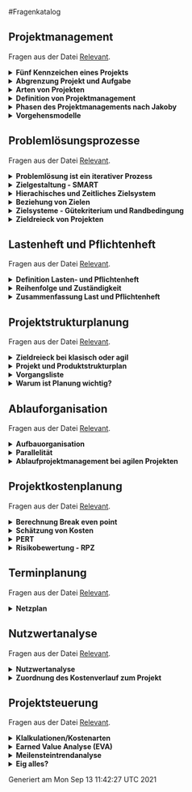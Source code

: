 #Fragenkatalog
## Projektmanagement
Fragen aus der Datei [Relevant](./Fragenkatalog/01%20Projektmanagement/Relevant.md).
<details><summary><b>Fünf Kennzeichen eines Projekts</b></summary>
<table><tr><td>

- Es gibt immer ein klares Ziel.
- Die Erreichung des Ziels ist mit Schwierigkeiten verbunden (Schwierigkeit = Problem)
- An der Erreichung des Zieles sind viele Personen beteiligt.
- Die Ressourcen (z.B. Personal, finanzielle Mittel) sind begrenzt.
- Es gibt einen Anfangs- und Endtermin.

VL1F21

</td></tr></table>
</details>
<details><summary><b>Abgrenzung Projekt und Aufgabe</b></summary>
<table><tr><td>

Definition von Jakoby für eine Aufgabe:
> Ein System durch geeignete Handlungen aus einem Anfangs- in einen Zielzustand zu bringen, ist eine Aufgabe.

VL1F20

</td></tr></table>
</details>
<details><summary><b>Arten von Projekten</b></summary>
<table><tr><td>

Differenzierung nach Entscheidungsträger
- interes Projekt
- externes Projekt

...


VL1F18

</td></tr></table>
</details>
<details><summary><b>Definition von Projektmanagement</b></summary>
<table><tr><td>

.. ist Geschäftsführung auf Zeit.

VL1F23,24

</td></tr></table>
</details>
<details><summary><b>Phasen des Projektmanagements nach Jakoby</b></summary>
<table><tr><td>

![](./Fragenkatalog/01%20Projektmanagement/Phasen.PNG)

VL1F28

</td></tr></table>
</details>
<details><summary><b>Vorgehensmodelle </b></summary>
<table><tr><td>

- Klassisch (Wasserfall)
- Agil (SCRUM, KANBAN)
- Hybrid

VL1F30-35
VL1F38
</td></tr></table>
</details>

## Problemlösungsprozesse
Fragen aus der Datei [Relevant](./Fragenkatalog/02%20Problemlösungsprozesse/Relevant.md).
<details><summary><b>Problemlösung ist ein iterativer Prozess</b></summary>
<table><tr><td>


VL2F8

</td></tr></table>
</details>
<details><summary><b>Zielgestaltung - SMART </b></summary>
<table><tr><td>


VL2F14

</td></tr></table>
</details>
<details><summary><b>Hierachisches und Zeitliches Zielsystem</b></summary>
<table><tr><td>


VL2F17

</td></tr></table>
</details>
<details><summary><b>Beziehung von Zielen</b></summary>
<table><tr><td>


VL2F18

</td></tr></table>
</details>
<details><summary><b>Zielsysteme - Gütekriterium und Randbedingung</b></summary>
<table><tr><td>

Berechnung relevant

VL2F19-21

</td></tr></table>
</details>
<details><summary><b>Zieldreieck von Projekten</b></summary>
<table><tr><td>


VL2F38-44
VL2F41
</td></tr></table>
</details>

## Lastenheft und Pflichtenheft
Fragen aus der Datei [Relevant](./Fragenkatalog/03%20Lastenheft%20und%20Pflichtenheft/Relevant.md).
<details><summary><b>Definition Lasten- und Pflichtenheft</b></summary>
<table><tr><td>

<img src="./LastPflicht.PNG" />

VL3F22

</td></tr></table>
</details>
<details><summary><b>Reihenfolge und Zuständigkeit</b></summary>
<table><tr><td>

| Plan | Zuständigkeit |
|:------:|:-----------:|
| Lastenheft | Auftraggeber |
| Pflichtenheft | Auftragnehmer |
| Produktstrukturplan | Auftragnehmer |
| Projektstrukturplan | Auftragnehmer |
| Vorgangsliste | Auftragnehmer |
| Ressourcenplanung | Auftragnehmer |
| Zeitplanung & Kostenplanung | Auftragnehmer |

VL3F31

</td></tr></table>
</details>
<details><summary><b>Zusammenfassung Last und Pflichtenheft</b></summary>
<table><tr><td>

Aus Vorlesungs Video

VL3F33
</td></tr></table>
</details>

## Projektstrukturplanung
Fragen aus der Datei [Relevant](./Fragenkatalog/04%20Projektstrukturplanung/Relevant.md).
<details><summary><b>Zieldreieck bei klasisch oder agil</b></summary>
<table><tr><td>

Kosten, Qualität und Termine bilden ein Dreieck. Ändert sich eine Größe, so verschiebt sich mindestens eine Andere.

**Klassisches Projektmanagement**
- Fixe Qualität
- Geplante Kosten und Termine

*"Die Eigenschaften des Projektgegenstands sind per Lastenheft festgelegt. Daraufhin werden Kosten und Termine geplant und später gesteuert."*

**Agiles Projekt**
- Fixes Budget
- Fixe Termine (Sprintziele)

*"Das für einen bestimmten Zeitraum („Sprint“) zur Verfügung stehende Budget steht fest. Daraufhin wird geplant, wie der Wert des Projektgegenstands gesteigert werden kann („Mehrwert“)."*

VL4F5-8

</td></tr></table>
</details>
<details><summary><b>Projekt und Produktstrukturplan</b></summary>
<table><tr><td>

**Projektstrukturplan**

**Produktstrukturplan**


VL4F11ff.

</td></tr></table>
</details>
<details><summary><b>Vorgangsliste</b></summary>
<table><tr><td>


VL4F23

</td></tr></table>
</details>
<details><summary><b>Warum ist Planung wichtig?</b></summary>
<table><tr><td>


VL4F27-28
</td></tr></table>
</details>

## Ablauforganisation
Fragen aus der Datei [Relevant](./Fragenkatalog/05%20Ablauforganisation/Relevant.md).
<details><summary><b>Aufbauorganisation </b></summary>
<table><tr><td>

- Div. Formen

VL5F8-17
VL5F20

</td></tr></table>
</details>
<details><summary><b>Parallelität</b></summary>
<table><tr><td>


VL5F25?-27
VL5F30

</td></tr></table>
</details>
<details><summary><b>Ablaufprojektmanagement bei agilen Projekten</b></summary>
<table><tr><td>


![](./Fragenkatalog/05%20Ablauforganisation/Kriterien.jpg)

VL5F31
VL5F32? (ggf. Video)
</td></tr></table>
</details>

## Projektkostenplanung
Fragen aus der Datei [Relevant](./Fragenkatalog/07%20Projektkostenplanung/Relevant.md).
<details><summary><b>Berechnung Break even point</b></summary>
<table><tr><td>

- Der Punkt ab dem man Gewinn machen würde.
- Kosten = Erlös
- `Menge = Fixkosten / (Preis - Variable Kosten)`

VL7F8-10

</td></tr></table>
</details>
<details><summary><b>Schätzung von Kosten</b></summary>
<table><tr><td>

<img src="./Kosten.PNG" />

VL7F13

</td></tr></table>
</details>
<details><summary><b>PERT</b></summary>
<table><tr><td>

- Dient der Schätzung der Dauer von Arbeitspaketen/Zeitaufwands. (Schätzen ist nicht Wissen, aber besser als Raten.)
- Dreipunktschätzung:
  - Pessimistische Schätzung
  - Optimistische Schätzung
  - Realistische Schätzung
- Erwarteter Zeitaufwand: `VL7F24`


- Formel vorgegeben.

VL7F15-27
VL7F18

</td></tr></table>
</details>
<details><summary><b>Risikobewertung - RPZ</b></summary>
<table><tr><td>

> RPZ = A * E * B

- **A**uftrittswahrscheinlichkeit
- **E**ntdeckungswahrscheinlichkeit
- **B**edeutung

![](./Fragenkatalog/07%20Projektkostenplanung/RPZ.PNG)

> RPZ kleiner als 40 => Unkritisch, keine Maßnahmen erforderlich

> RPZ größer als 100 => Vorbeugende Maßnahmen erforderlich

VL7F30-34
VL7F33
</td></tr></table>
</details>

## Terminplanung
Fragen aus der Datei [Relevant](./Fragenkatalog/08%20Terminplanung/Relevant.md).
<details><summary><b>Netzplan</b></summary>
<table><tr><td>

**Gesamtpuffer**
Dauer, um die der Anfangszeitpunkt (Vorwärtsplanung) oder der Endzeitpunkt (Rückwärtsplanung) eines Vorgangs verschoben werden kann, ohne dass die Projektdauer beeinflusst wird.

**Freier Puffer**
Dauer, um die der frühestmögliche Anfangszeitpunkt eines Vorgangs verschoben werden kann, ohne dass sich der frühestmögliche Anfangszeitpunkt seines Nachfolgers ändert.

**Kritischer Pfad**
Diese Vorgänge dürfen nicht verschoben werden, sonst wird der Endtermin nicht gehalten. Die Puffer (GP & FP) sind auf diesem Pfad 0.


<img src="./Netzplan.PNG" />

- Vorgänge (Nummer, Bezeichnung, Dauer) in Kästen übertragen
- "Vorwärts durchrechnen"
  - `FAZ (frühste Anfangszeitpunkt) = max(vorherigen Vorgänge FEZ, 0)`
  - `FEZ (frühster Endzeitpunkt) = FAZ + D`
- "Rückwärts durchrechnen" 
  - `SEZ (spätester Endzeitpunkt) = min(nachfolgende Vorgänge SAZ)`, bei letztem Vorgang FEZ 
  - `SAZ (spätester Anfangszeitpunkt) = SEZ - D`
- Puffer bestimmen
  - `GP (Gesamtpuffer) = SAZ - FAZ`
  - `FP (freier Puffer) = min(FAZ nachfolgende Vorgänge) - FEZ`




VL8F19
Eig komplette Vorlesung
</td></tr></table>
</details>

## Nutzwertanalyse
Fragen aus der Datei [Relevant](./Fragenkatalog/09%20Nutzwertanalyse/Relevant.md).
<details><summary><b>Nutzwertanalyse</b></summary>
<table><tr><td>

Unterstützt bei Entscheidung welches Angebot am Besten ist. Dazu wird für jedes Angebot unter Berücksichtigung der Gütekriterien eine Kennzahl errechnet. Bei der Untersuchung werden nur Angebote berücksichtigt, die die Mindestanforderung jedes Gütekriteriums erfüllen. (Wertebereich muss für jedes Kriterium definiert sein.)

Die Gütekriterien liegen in einer Präferenzmatrix vor.

**Gewichte bestimmen**
- Zählen wie oft Gütekriterium in Präferenzmatrix vorkommt
- Durch Prüfsumme teilen 

**Absoluten Nutzen**
- ![](./Fragenkatalog/09%20Nutzwertanalyse/Nutzwert1.PNG)

**Relativer Nutzen**
- Absoluten Nutzen * Gewichtung

</td></tr></table>
</details>
<details><summary><b>Zuordnung des Kostenverlauf zum Projekt</b></summary>
<table><tr><td>

sowas wie
VL9F17


</td></tr></table>
</details>

## Projektsteuerung
Fragen aus der Datei [Relevant](./Fragenkatalog/11%20Projektsteuerung/Relevant.md).
<details><summary><b>Klalkulationen/Kostenarten</b></summary>
<table><tr><td>


**Kostenprognose**
- Prognose setzt sich aus
  - **I**stkosten der **Vergangenheit** (bereits in Rechnung gestellt worden)
  - **B**estellkosten der **Gegenwart** (noch durch getätigte Bestellungen verbindlich entstehen werden)
  - **E**rwartete Kosten in **Zukunft** (noch erforderlich sein werden, um das Projekt abzuschließen)

VL11F8-15 ca.

</td></tr></table>
</details>
<details><summary><b>Earned Value Analyse (EVA)</b></summary>
<table><tr><td>


**Eingabeparameter** (VL11F30)
| Beschreibung | Bezeichnung | Woher? |
|--------------|-------------|--------|
| Die Gesamtkosten des Projekts (intern + extern) | BAC – Budget at Completion | Kostenplanung |
| Die Gesamtdauer des Projekts bis Abnahme | TAC – Time at Completion | Terminplanung |
| Den Fertigstellungsgrad am Stichtag der Analyse | SOC – Stage of Completion | noch offen <br> `SOC = Istkosten/erwartete Gesamtkosten` |
| Die Ist-Kosten am Stichtag der Analyse | AC – Actual Cost | Kosten- und Terminsteuerung <br> `AC = Istkosten (ext+int) + Bestellkosten (ext)` |
| Die Plankosten am Stichtag der Analyse | PV – Planned Value | noch offen <br> Aus Kostenplanung ablesen |


**Earned Value** 
- Das sind die aktuell "geernteten" Umsatzerlöse. (VL11F33)
- `EV = SOC * BAC`

**Termintreue (Schedule Variance und Schedule Performance Index)**
- `SV = EV - PV`
- Deutung
  - `< 0` das Projekt ist langsamer als geplant
  - `= 0` das Projekt ist im Zeitplan
  - `> 0` das Projekt ist schneller als geplant
- VL11F36,42

**Kostentreue (Cost Variance und Cost Performance Index)**
- `CV = EV - AZ`
- Deutung
  - `< 0` das Projekt ist teurer als geplant
  - `= 0` das Projekt ist im Plan
  - `> 0` das Projekt ist günstiger als geplant
- VL11F37,41


Weitere Hinweise:
- Sollte nach Möglichkeit getrennt nach interenen und externen Kosten durchgeführt werden.
- 

VL11F29ff.
VL11F41
VL1135-42?

</td></tr></table>
</details>
<details><summary><b>Meilensteintrendanalyse</b></summary>
<table><tr><td>

![](./Fragenkatalog/11%20Projektsteuerung/Meilenstein.PNG)

VL11F72
Übung

</td></tr></table>
</details>
<details><summary><b>Eig alles?</b></summary>
<table><tr><td>


VL11
</td></tr></table>
</details>



Generiert am Mon Sep 13 11:42:27 UTC 2021
